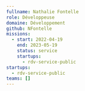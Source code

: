 ```yaml
---
fullname: Nathalie Fontelle
role: Développeuse
domaine: Développement
github: NFontelle
missions:
  - start: 2022-04-19
    end: 2023-05-19
    status: service
    startups:
      - rdv-service-public
startups:
  - rdv-service-public
teams: []
---
```

